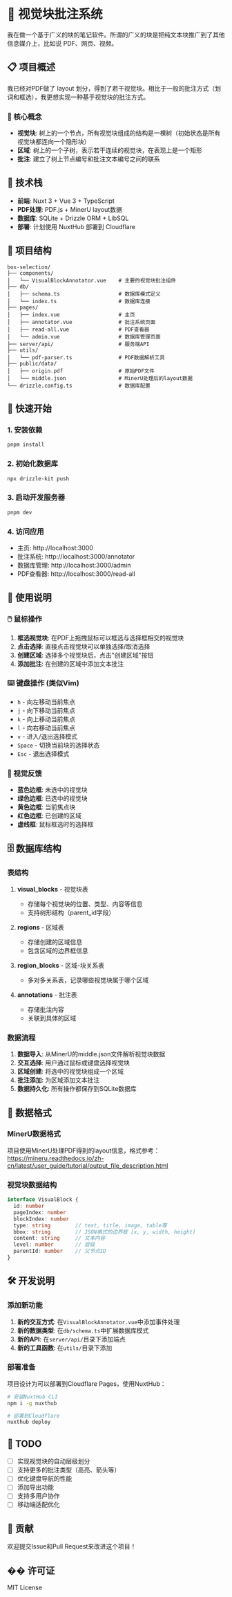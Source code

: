 # 🚀 视觉块批注系统

我在做一个基于广义的块的笔记软件。所谓的广义的块是把纯文本块推广到了其他信息媒介上，比如说 PDF、网页、视频。

## 📋 项目概述

我已经对PDF做了 layout 划分，得到了若干视觉块。相比于一般的批注方式（划词和框选），我更想实现一种基于视觉块的批注方式。

### 🎯 核心概念

- **视觉块**: 树上的一个节点，所有视觉块组成的结构是一棵树（初始状态是所有视觉块都连向一个隐形块）
- **区域**: 树上的一个子树，表示若干连续的视觉块，在表现上是一个矩形
- **批注**: 建立了树上节点编号和批注文本编号之间的联系

## 🔧 技术栈

- **前端**: Nuxt 3 + Vue 3 + TypeScript
- **PDF处理**: PDF.js + MinerU layout数据
- **数据库**: SQLite + Drizzle ORM + LibSQL
- **部署**: 计划使用 NuxtHub 部署到 Cloudflare

## 📁 项目结构

```
box-selection/
├── components/
│   └── VisualBlockAnnotator.vue    # 主要的视觉块批注组件
├── db/
│   ├── schema.ts                   # 数据库模式定义
│   └── index.ts                    # 数据库连接
├── pages/
│   ├── index.vue                   # 主页
│   ├── annotator.vue               # 批注系统页面
│   ├── read-all.vue                # PDF查看器
│   └── admin.vue                   # 数据库管理页面
├── server/api/                     # 服务端API
├── utils/
│   └── pdf-parser.ts               # PDF数据解析工具
├── public/data/
│   ├── origin.pdf                  # 原始PDF文件
│   └── middle.json                 # MinerU处理后的layout数据
└── drizzle.config.ts               # 数据库配置
```

## 🚀 快速开始

### 1. 安装依赖

```bash
pnpm install
```

### 2. 初始化数据库

```bash
npx drizzle-kit push
```

### 3. 启动开发服务器

```bash
pnpm dev
```

### 4. 访问应用

- 主页: http://localhost:3000
- 批注系统: http://localhost:3000/annotator
- 数据库管理: http://localhost:3000/admin
- PDF查看器: http://localhost:3000/read-all

## 📖 使用说明

### 🖱️ 鼠标操作

1. **框选视觉块**: 在PDF上拖拽鼠标可以框选与选择框相交的视觉块
2. **点击选择**: 直接点击视觉块可以单独选择/取消选择
3. **创建区域**: 选择多个视觉块后，点击"创建区域"按钮
4. **添加批注**: 在创建的区域中添加文本批注

### ⌨️ 键盘操作 (类似Vim)

- `h` - 向左移动当前焦点
- `j` - 向下移动当前焦点  
- `k` - 向上移动当前焦点
- `l` - 向右移动当前焦点
- `v` - 进入/退出选择模式
- `Space` - 切换当前块的选择状态
- `Esc` - 退出选择模式

### 🎨 视觉反馈

- **蓝色边框**: 未选中的视觉块
- **绿色边框**: 已选中的视觉块
- **黄色边框**: 当前焦点块
- **红色边框**: 已创建的区域
- **虚线框**: 鼠标框选时的选择框

## 🗄️ 数据库结构

### 表结构

1. **visual_blocks** - 视觉块表
   - 存储每个视觉块的位置、类型、内容等信息
   - 支持树形结构（parent_id字段）

2. **regions** - 区域表
   - 存储创建的区域信息
   - 包含区域的边界框信息

3. **region_blocks** - 区域-块关系表
   - 多对多关系表，记录哪些视觉块属于哪个区域

4. **annotations** - 批注表
   - 存储批注内容
   - 关联到具体的区域

### 数据流程

1. **数据导入**: 从MinerU的middle.json文件解析视觉块数据
2. **交互选择**: 用户通过鼠标或键盘选择视觉块
3. **区域创建**: 将选中的视觉块组成一个区域
4. **批注添加**: 为区域添加文本批注
5. **数据持久化**: 所有操作都保存到SQLite数据库

## 🔄 数据格式

### MinerU数据格式

项目使用MinerU处理PDF得到的layout信息，格式参考：
https://mineru.readthedocs.io/zh-cn/latest/user_guide/tutorial/output_file_description.html

### 视觉块数据结构

```typescript
interface VisualBlock {
  id: number
  pageIndex: number
  blockIndex: number
  type: string        // text, title, image, table等
  bbox: string        // JSON格式的边界框 [x, y, width, height]
  content: string     // 文本内容
  level: number       // 层级
  parentId: number    // 父节点ID
}
```

## 🛠️ 开发说明

### 添加新功能

1. **新的交互方式**: 在`VisualBlockAnnotator.vue`中添加事件处理
2. **新的数据类型**: 在`db/schema.ts`中扩展数据库模式
3. **新的API**: 在`server/api/`目录下添加端点
4. **新的工具函数**: 在`utils/`目录下添加

### 部署准备

项目设计为可以部署到Cloudflare Pages，使用NuxtHub：

```bash
# 安装NuxtHub CLI
npm i -g nuxthub

# 部署到Cloudflare
nuxthub deploy
```

## 📝 TODO

- [ ] 实现视觉块的自动层级划分
- [ ] 支持更多的批注类型（高亮、箭头等）
- [ ] 优化键盘导航的性能
- [ ] 添加导出功能
- [ ] 支持多用户协作
- [ ] 移动端适配优化

## 🤝 贡献

欢迎提交Issue和Pull Request来改进这个项目！

## �� 许可证

MIT License
